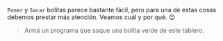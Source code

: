 <gs-toolbox toolbox-url="https://raw.githubusercontent.com/MumukiProject/mumuki-guia-gobstones-primeros-programas-kids/master/toolbox.xml"></gs-toolbox>

`Poner` y `Sacar` bolitas parece bastante fácil, pero para una de estas cosas debemos prestar más atención. Veamos cuál y por qué. :wink:

> Armá un programa que saque una bolita verde de este tablero. 
